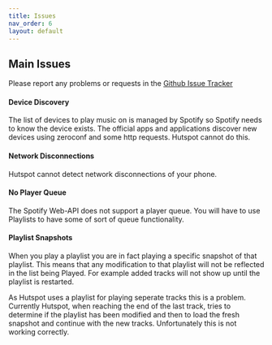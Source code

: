 ```yaml
---
title: Issues
nav_order: 6
layout: default
---
```

## Main Issues

Please report any problems or requests in the [Github Issue Tracker](https://github.com/wdehoog/hutspot-ubports/issues)


#### Device Discovery
The list of devices to play music on is managed by Spotify so Spotify needs to know the device exists. The official apps and applications discover new devices using zeroconf and some http requests. Hutspot cannot do this.

#### Network Disconnections
Hutspot cannot detect network disconnections of your phone.

#### No Player Queue
The Spotify Web-API does not support a player queue. You will have to use Playlists to have some of sort of queue functionality.

#### Playlist Snapshots
When you play a playlist you are in fact playing a specific snapshot of that playlist. This means that any modification to that playlist will not be reflected in the list being Played. For example added tracks will not show up until the playlist is restarted.

As Hutspot uses a playlist for playing seperate tracks this is a problem. Currently Hutspot, when reaching the end of the last track, tries to determine if the playlist has been modified and then to load the fresh snapshot and continue with the new tracks. Unfortunately this is not working correctly.